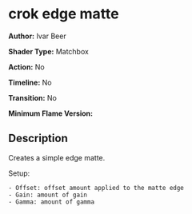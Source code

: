# crok edge matte

**Author:** Ivar Beer

**Shader Type:** Matchbox

**Action:** No

**Timeline:** No

**Transition:** No

**Minimum Flame Version:** 


## Description
Creates a simple edge matte.

Setup:

    - Offset: offset amount applied to the matte edge
    - Gain: amount of gain
    - Gamma: amount of gamma
